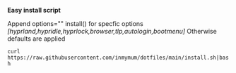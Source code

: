 **Easy install script**

Append options="" install() for specfic options _[hyprland,hypridle,hyprlock,browser,tlp,autologin,bootmenu]_
Otherwise defaults are applied

`curl https://raw.githubusercontent.com/inmymum/dotfiles/main/install.sh|bash`

